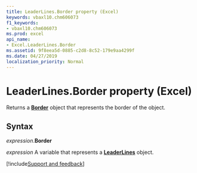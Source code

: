 ```yaml
---
title: LeaderLines.Border property (Excel)
keywords: vbaxl10.chm606073
f1_keywords:
- vbaxl10.chm606073
ms.prod: excel
api_name:
- Excel.LeaderLines.Border
ms.assetid: 9f8eea5d-0885-c2d8-8c52-179e9aa4299f
ms.date: 04/27/2019
localization_priority: Normal
---
```



# LeaderLines.Border property (Excel)

Returns a **[Border](Excel.Border(object).md)** object that represents the border of the object.


## Syntax

_expression_.**Border**

_expression_ A variable that represents a **[LeaderLines](excel.leaderlines(object).md)** object.




[!include[Support and feedback](~/includes/feedback-boilerplate.md)]